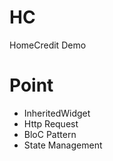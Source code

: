 # HC
HomeCredit Demo


# Point
- InheritedWidget
- Http Request
- BloC Pattern
- State Management 
 
